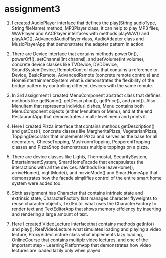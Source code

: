 # assignment3
1) I created AudioPlayer interface that defines the play(String audioType, String fileName) method,  MP3Player class, it can help to play MP3 files, WAVPlayer and AACPlayer interfaces with methods playWAV() and playAAC(), AdvancedAudioPlayer class, AudioAdapter class and MusicPlayerApp that demonstrates the adapter pattern in action.

2) There are Device interface that contains methods powerOn(), powerOff(), setChannel(int channel), and setVolume(int volume), concrete device classes like TVDevice, DVDDevice, SoundSystemDevice, RemoteControl class that contains a reference to Device, BasicRemote, AdvancedRemote (concrete remote controls) and HomeEntertainmentSystem what is demonstrates the flexibility of the bridge pattern by controlling different devices with the same remote.

3) In 3rd assignment I created MenuComponent abstract class that defines methods like getName(), getDescription(), getPrice(), and print(). Also MenuItem that represents individual dishes, Menu contains both MenuComponent objects (either MenuItem or Menu), and at the end RestaurantApp that demonstrates a multi-level menu and prints it.

4) Here I created Pizza interface that contains methods getDescription() and getCost(), concrete classes like MargheritaPizza, VegetarianPizza, ToppingDecorator that implements Pizza and serves as the base for all decorators, CheeseTopping, MushroomTopping, PepperoniTopping classes and PizzaShop demonstrates multiple toppings on a pizza.

5) There are device classes like Lights, Thermostat, SecuritySystem, EntertainmentSystem, SmartHomeFacade that encapsulates the interactions with all the devices.
Methods like leaveHome(), arriveHome(), nightMode(), and movieMode() and SmartHomeApp that demonstrates how the facade simplifies control of the entire smart home system were added too.

6) Sixth assignment has Character that contains intrinsic state and extrinsic state, CharacterFactory that manages character flyweights to reuse character objects, TextEditor what uses the CharacterFactory to render text and TextEditorApp that shows memory effciency by inserting and rendering a large amount of text.

7) Here I created VideoLecture interfacethat contains methods getInfo() and play(), RealVideoLecture what simulates loading and playing a video lecture, ProxyVideoLecture class what implements lazy loading, OnlineCourse that contains multiple video lectures, and one of the important step - LearningPlatformApp that demonstrates how video lectures are loaded lazily only when played.
